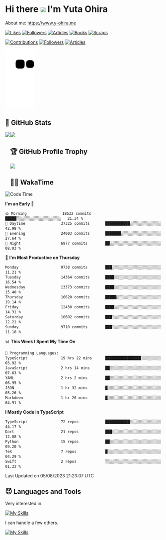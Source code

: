 # Hi there <img width="35" src="https://user-images.githubusercontent.com/50891407/148686885-0fefeb76-4cf6-473a-9e3e-889ce5513450.gif" /> I'm Yuta Ohira

About me: https://www.y-ohira.me

[![Likes](https://badgen.org/img/zenn/alesion/likes?style=for-the-badge)](https://zenn.dev/alesion)
[![Followers](https://badgen.org/img/zenn/alesion/followers?style=for-the-badge)](https://zenn.dev/alesion)
[![Articles](https://badgen.org/img/zenn/alesion/articles?style=for-the-badge)](https://zenn.dev/alesion)
[![Books](https://badgen.org/img/zenn/alesion/books?style=for-the-badge)](https://zenn.dev/alesion?tab=books)
[![Scraps](https://badgen.org/img/zenn/alesion/scraps?style=for-the-badge)](https://zenn.dev/alesion?tab=scraps)

[![Contributions](https://badgen.org/img/qiita/alesion30/contributions?style=for-the-badge)](https://qiita.com/alesion30)
[![Followers](https://badgen.org/img/qiita/alesion30/followers?style=for-the-badge)](https://qiita.com/alesion30)
[![Articles](https://badgen.org/img/qiita/alesion30/articles?style=for-the-badge)](https://qiita.com/alesion30)

<!-- <p align="left"> -->
  <!-- GitHub -->
<!--   <a href="https://github.com/alesion30/alesion30/">
    <img src="https://komarev.com/ghpvc/?username=alesion30" alt="alesion30" />
  </a>
  <a href="https://github.com/alesion30">
    <img height="20" src="https://img.shields.io/github/followers/alesion30?label=follow&logo=github&style=flat" />
  </a> -->
  <!-- Zenn -->
<!--   <a href="https://zenn.dev/alesion">
    <img src="https://zenn.badge.nikaera.com/s/alesion/likes?style=flat" alt="alesion likes" />
  </a>
  <a href="https://zenn.dev/alesion/articles">
    <img src="https://zenn.badge.nikaera.com/s/alesion/articles?style=flat" alt="alesion articles" />
  </a>
  <a href="https://zenn.dev/alesion/followers">
    <img src="https://zenn.badge.nikaera.com/s/alesion/followers?style=flat" alt="alesion followers" />
  </a>
  <a href="https://zenn.dev/alesion/books">
    <img src="https://zenn.badge.nikaera.com/s/alesion/books?style=flat" alt="alesion books" />
  </a>
  <a href="https://zenn.dev/alesion/scraps">
    <img src="https://zenn.badge.nikaera.com/s/alesion/scraps?style=flat" alt="alesion scraps" />
  </a> -->
  <!-- qiita -->
<!--   <a href="http://qiita.com/Alesion30">
    <img height="20" src="https://qiita-badge.apiapi.app/s/Alesion30/posts.svg" />
  </a>
    <img height="20" src="https://qiita-badge.apiapi.app/s/Alesion30/contributions.svg" />
  </a> -->
<!-- </p> -->


<!-- ## 🐍 Contribution -->

<img src="https://github.com/Alesion30/Alesion30/blob/output/github-contribution-grid-snake.svg" alt="GitHub Snake dark" />


## 💎 GitHub Stats

<div>
  <img height="170" align="left" src="https://github-readme-stats.vercel.app/api?username=Alesion30&count_private=true&show_icons=true&title_color=81A1C1&text_color=ECEFF4&bg_color=2E3440&icon_color=D8DEE9&border_radius=10" />
  <img height="170" src="https://github-readme-stats.vercel.app/api/top-langs/?username=Alesion30&langs_count=8&layout=compact&title_color=81A1C1&text_color=ECEFF4&bg_color=2E3440&icon_color=D8DEE9&border_radius=10" />
</div>


## 🏆 GitHub Profile Trophy

<img width="800" src="https://github-profile-trophy.vercel.app/?username=Alesion30&theme=nord&no-frame=true"/>


## 🧑‍💻 WakaTime

<!--START_SECTION:waka-->
![Code Time](http://img.shields.io/badge/Code%20Time-2%2C317%20hrs%2033%20mins-blue)

**I'm an Early 🐤** 

```text
🌞 Morning                18532 commits       █████░░░░░░░░░░░░░░░░░░░░   21.34 % 
🌆 Daytime                37325 commits       ███████████░░░░░░░░░░░░░░   42.98 % 
🌃 Evening                24003 commits       ███████░░░░░░░░░░░░░░░░░░   27.64 % 
🌙 Night                  6977 commits        ██░░░░░░░░░░░░░░░░░░░░░░░   08.03 % 
```
📅 **I'm Most Productive on Thursday** 

```text
Monday                   9738 commits        ███░░░░░░░░░░░░░░░░░░░░░░   11.21 % 
Tuesday                  14364 commits       ████░░░░░░░░░░░░░░░░░░░░░   16.54 % 
Wednesday                13373 commits       ████░░░░░░░░░░░░░░░░░░░░░   15.40 % 
Thursday                 16620 commits       █████░░░░░░░░░░░░░░░░░░░░   19.14 % 
Friday                   12430 commits       ████░░░░░░░░░░░░░░░░░░░░░   14.31 % 
Saturday                 10602 commits       ███░░░░░░░░░░░░░░░░░░░░░░   12.21 % 
Sunday                   9710 commits        ███░░░░░░░░░░░░░░░░░░░░░░   11.18 % 
```


📊 **This Week I Spent My Time On** 

```text
💬 Programming Languages: 
TypeScript               19 hrs 22 mins      ████████████████░░░░░░░░░   65.92 % 
JavaScript               2 hrs 14 mins       ██░░░░░░░░░░░░░░░░░░░░░░░   07.63 % 
YAML                     2 hrs 2 mins        ██░░░░░░░░░░░░░░░░░░░░░░░   06.95 % 
JSON                     1 hr 32 mins        █░░░░░░░░░░░░░░░░░░░░░░░░   05.26 % 
Markdown                 1 hr 26 mins        █░░░░░░░░░░░░░░░░░░░░░░░░   04.91 % 
```

**I Mostly Code in TypeScript** 

```text
TypeScript               72 repos            ███████████░░░░░░░░░░░░░░   44.17 % 
Dart                     21 repos            ███░░░░░░░░░░░░░░░░░░░░░░   12.88 % 
Python                   15 repos            ██░░░░░░░░░░░░░░░░░░░░░░░   09.20 % 
TeX                      7 repos             █░░░░░░░░░░░░░░░░░░░░░░░░   04.29 % 
Swift                    2 repos             ░░░░░░░░░░░░░░░░░░░░░░░░░   01.23 % 
```




 Last Updated on 05/08/2023 21:23:07 UTC
<!--END_SECTION:waka-->


## 😈 Languages and Tools

Very interested in.

[![My Skills](https://skillicons.dev/icons?i=react,nextjs,typescript,flutter,firebase)](https://skillicons.dev)

I can handle a few others.

[![My Skills](https://skillicons.dev/icons?i=javascript,vue,nuxt,redux,electron,express,nodejs,deno,dart,python,flask,php,laravel,wordpress,go,rust,html,css,sass,tailwind,bootstrap,webpack,supabase,aws,dynamodb,mysql,figma,xd,vscode,latex)](https://skillicons.dev)
